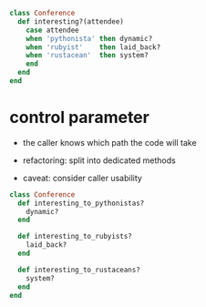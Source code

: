 ```ruby
class Conference
  def interesting?(attendee)
    case attendee
    when 'pythonista' then dynamic?
    when 'rubyist'    then laid_back?
    when 'rustacean'  then system?
    end
  end
end
```


# control parameter

* the caller knows which path the code will take
<!-- .element: class="fragment" -->
* refactoring: split into dedicated methods
<!-- .element: class="fragment" -->
* caveat: consider caller usability
<!-- .element: class="fragment" -->


```ruby
class Conference
  def interesting_to_pythonistas?
    dynamic?
  end

  def interesting_to_rubyists?
    laid_back?
  end

  def interesting_to_rustaceans?
    system?
  end
end
```
